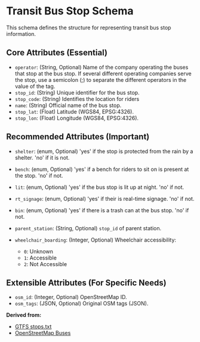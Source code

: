 # Transit Bus Stop Schema

This schema defines the structure for representing transit bus stop information.

## Core Attributes (Essential)

* `operator`: (String, Optional) Name of the company operating the buses that stop at the bus stop. If several different operating companies serve the stop, use a semicolon (;) to separate the different operators in the value of the tag.
* `stop_id`: (String) Unique identifier for the bus stop.
* `stop_code`: (String) Identifies the location for riders
* `name`: (String) Official name of the bus stop.
* `stop_lat`: (Float) Latitude (WGS84, EPSG:4326).
* `stop_lon`: (Float) Longitude (WGS84, EPSG:4326).

## Recommended Attributes (Important)

* `shelter`: (enum, Optional) 'yes' if the stop is protected from the rain by a shelter. 'no' if it is not.
* `bench`: (enum, Optional) 'yes' if a bench for riders to sit on is present at the stop. 'no' if not.
* `lit`: (enum, Optional) 'yes' if the bus stop is lit up at night. 'no' if not.
* `rt_signage`: (enum, Optional) 'yes' if their is real-time signage. 'no' if not.
* `bin`: (enum, Optional) 'yes' if there is a trash can at the bus stop. 'no' if not.

* `parent_station`: (String, Optional) `stop_id` of parent station.
* `wheelchair_boarding`: (Integer, Optional) Wheelchair accessibility:
    * `0`: Unknown
    * `1`: Accessible
    * `2`: Not Accessible

## Extensible Attributes (For Specific Needs)
* `osm_id`: (Integer, Optional) OpenStreetMap ID.
* `osm_tags`: (JSON, Optional) Original OSM tags (JSON).

**Derived from:**

* [GTFS stops.txt](https://gtfs.org/documentation/schedule/reference/#stopstxt)
* [OpenStreetMap Buses](https://wiki.openstreetmap.org/wiki/Buses#Bus_stops)
